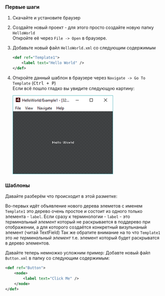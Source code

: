 ### Первые шаги

1. Скачайте и установите браузер
2. Создайте новый проект - для этого просто создайте новую папку `HelloWorld`  
   Откройте её через `File -> Open` в браузере.
3. Добавьте новый файл `HelloWorld.xml` со следующим содержимым

	```xml
	<def ref="Template1">
		<label text="Hello World" />
	</def>
	```

4. Откройте данный шаблон в браузере через `Navigate -> Go To Template` (<kbd>Ctrl + P</kbd>)  
   Если всё пошло гладко вы увидите следующую картину:  

   ![Screenshot1](img/screen_1.png)

### Шаблоны

Давайте разберём что происходит в этой разметке:

Во-первых идёт объявление нового дерева элеметов с именем `Template1` это дерево очень простое и состоит из одного только элемента - `label`.
Если сразу к терминологии - `label` - это *терминальный элемент* который не раскрывается в поддерево при отображении, а для которого создаётся конкретный визульнаный элемент (читай TextField)
Так же обратите внимание на то что `Template1` это *не терминальный элемент* т.е. элемент который будет раскрыватся в дерево элементов.

Давайте теперь немножко усложним пример:
Добавте новый файл `Button.xml` в папку со следующим содержимым:

```xml
<def ref="Button">
	<node>
		<label text="Click Me" />
	</node>
</def>
```






<!--
- _<def>_
- _<use>_


<def ref="flash.display.SimpleButton" tag="button">
	<node>
		<label />
		<label />
		<label />
	</node>
</def>

<def>
	<use ref="flash.display.SimpleButton" />
	<button />
</def>






> «Списывание с одного источника — плагиат, с двух — компиляция, с трех и более — диссертация»

- XSLT — Это очень мощный инструмент общего пользования, хоть его сложность в разы меньше его мощности всё равно для моих целей он казался ядерной боеголовкой для охоты на уток. Тем не менее основной принцип что xslt - это набор шаблонов и трансформаций связаных с ними я позаимсвовал, но сильно упростив систему трансформации.
- XInclude — был удивлён когда нашёл этот механизм, очень маленький и симпотичный, но как бы это забавно небыло его функционала явно мне не достаточно было - едиственное что он позваляет - включать один xml документ (или его часть) в другой.
- TAL — это было почти точное поподание по функицоналу того что мне нужно было, хотя в ?них? есть немного императивной логики, но они попали в точку - в них ввыводится 4 основных типа изменения дерева - замена контента, замена узла, замена аттрибутов и добавление узлов. Но мне как-то оказался не мила идея использования аттрибутов для шиблонизации, мне как-то больше по душе были синтаксис основаный на тегах как в XSLT и XInclude.

### Базовые принципы
- *Шаблон* — именованное дерево элементов.
- *Элемент* — бывают 2х типов:
	1. Терминальный
	2. Не терминальный — это шаблон и быть может набор перезаписей.
- *Перезапись* — 

Немного увёкшись формальными граматиками мне понравилась та аналогия которую мне удалось провестио
Шаблон - это дерево элементов и возможно набор трансофрмаций над ним
Дерево - состоиз из одельных узлов-элементов
Каждый элемент может быть двух типов - терминалом и не терминалом.
Терминал это примитивный узел который является базовым кирпичиком. (на примере html - это те самые div и span)
Не терминал - это поддерево - шаблон т.е. поддерево и набор трансформаций над ним
Таким образом при сборке интерфейса - это всегда набор только терминальных узлов, но на этапе макета? его можно сильно сжать изпользую шаблоны

### Трансофрмации
- replace
- content
- attributes

### Ключевые теги
Tag-Keywords:
- `rewrite` - replace any subtree on exists tree pattern (consist from 1 child (root) if mode==replace, any count of child if mode==content, empty if mode==attributes)
	+ `ref` - mandatory subtree root id
	+ `mode` - attributes / replace / content
- `template` - create tree pattern (consists from only 1 child (root))
	+ `id` - mandatory
	+ `type` - linkage tag name
- `library` - use as container for define, style и другие
- `style` - use to add css in library (without create addition .css file)

-->
